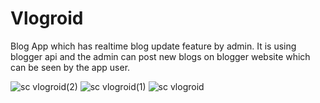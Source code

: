 # Vlogroid
Blog App which has realtime blog update feature by admin. It is using blogger api and the admin can post new blogs on blogger website which can be seen by the app user.

![sc vlogroid(2)](https://user-images.githubusercontent.com/13982255/54707817-f5db1080-4b67-11e9-9236-6100e3be0cdd.png)
![sc vlogroid(1)](https://user-images.githubusercontent.com/13982255/54707821-f96e9780-4b67-11e9-8493-6ca1a4eccd00.png)
![sc vlogroid](https://user-images.githubusercontent.com/13982255/54707824-fbd0f180-4b67-11e9-8a5a-a6bb75c9f39f.png)
